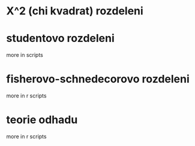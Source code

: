 # X^2 (chi kvadrat) rozdeleni

# studentovo rozdeleni

more in scripts

# fisherovo-schnedecorovo rozdeleni

more in r scripts

# teorie odhadu

more in r scripts